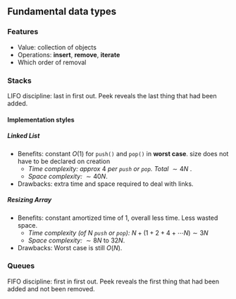 ## Fundamental data types

### Features

- Value: collection of objects
- Operations: **insert**, **remove**, **iterate**
- Which order of removal

### Stacks

LIFO discipline: last in first out. Peek reveals the last thing that had been
added. 

#### Implementation styles

##### Linked List

- Benefits: constant $O(1)$ for ```push()``` and ```pop()``` in **worst case**. size does not have to be declared on creation
  - *Time complexity: approx* $4$ *per  ```push``` or ```pop```. Total* $\sim 4N$ .
  - *Space complexity:* $\sim 40N$.
- Drawbacks: extra time and space required to deal with links.

##### Resizing Array

- Benefits: constant amortized time of $1$, overall less time. Less wasted space.
  - *Time complexity (of N ```push``` or ```pop```):* $N + (1 + 2 + 4 + \cdots N) \sim 3N$
  - *Space complexity:* $\sim 8N$ to $32N$.
- Drawbacks: Worst case is still $O(N)$. 

### Queues

FIFO discipline: first in first out. Peek reveals the first thing that had been
added and not been removed. 
